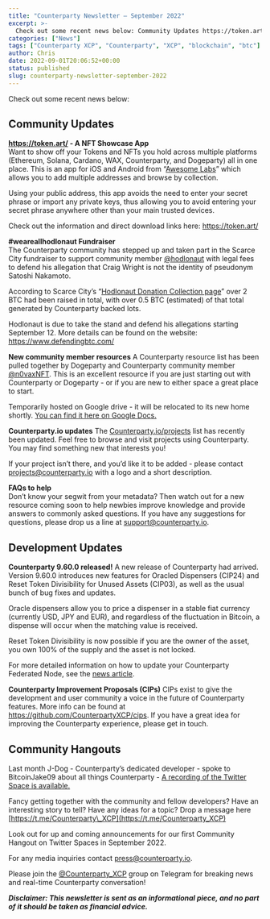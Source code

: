 ```yaml
---
title: "Counterparty Newsletter – September 2022"
excerpt: >-
  Check out some recent news below: Community Updates https://token.art/ – A NFT Showcase AppWant to show off your Tokens and NFTs you hold across multiple platforms (Ethereum, Solana, Cardano, WAX, Counterparty, and Dogeparty) all in one place. This is an app for iOS and Android from “Awesome Labs” which allows you to add multiple addresses
categories: ["News"]
tags: ["Counterparty XCP", "Counterparty", "XCP", "blockchain", "btc"]
author: Chris
date: 2022-09-01T20:06:52+00:00
status: published
slug: counterparty-newsletter-september-2022
---
```


Check out some recent news below:

Community Updates
-----------------

**<https://token.art/> - A NFT Showcase App**  
Want to show off your Tokens and NFTs you hold across multiple platforms (Ethereum, Solana, Cardano, WAX, Counterparty, and Dogeparty) all in one place. This is an app for iOS and Android from “[Awesome Labs](https://twitter.com/AwesomeLabsLLC)” which allows you to add multiple addresses and browse by collection.

Using your public address, this app avoids the need to enter your secret phrase or import any private keys, thus allowing you to avoid entering your secret phrase anywhere other than your main trusted devices.

Check out the information and direct download links here: <https://token.art/>

**\#weareallhodlonaut Fundraiser**  
The Counterparty community has stepped up and taken part in the Scarce City fundraiser to support community member [@hodlonaut](https://twitter.com/hodlonaut) with legal fees to defend his allegation that Craig Wright is not the identity of pseudonym Satoshi Nakamoto.

According to Scarce City’s “[Hodlonaut Donation Collection page](https://scarce.city/collections/hodlonaut-donation-collection)” over 2 BTC had been raised in total, with over 0.5 BTC (estimated) of that total generated by Counterparty backed lots.

Hodlonaut is due to take the stand and defend his allegations starting September 12. More details can be found on the website: <https://www.defendingbtc.com/>

**New community member resources** A Counterparty resource list has been pulled together by Dogeparty and Counterparty community member [@n0vaxNFT](https://twitter.com/n0vaxNFT). This is an excellent resource if you are just starting out with Counterparty or Dogeparty - or if you are new to either space a great place to start.

Temporarily hosted on Google drive - it will be relocated to its new home shortly. [You can find it here on Google Docs.](https://docs.google.com/document/d/11RsfZ-lH58jqTcSljn40BLaUEhPqAXL7Lzu1oBuwFoM/edit)

**Counterparty.io updates** The [Counterparty.io/projects](http://counterparty.local/projects) list has recently been updated. Feel free to browse and visit projects using Counterparty. You may find something new that interests you!

If your project isn’t there, and you’d like it to be added - please contact <projects@counterparty.io> with a logo and a short description.

**FAQs to help**   
Don’t know your segwit from your metadata? Then watch out for a new resource coming soon to help newbies improve knowledge and provide answers to commonly asked questions. If you have any suggestions for questions, please drop us a line at <support@counterparty.io>.

Development Updates
-------------------

**Counterparty 9.60.0 released!** A new release of Counterparty had arrived. Version 9.60.0 introduces new features for Oracled Dispensers (CIP24) and Reset Token Divisibility for Unused Assets (CIP03), as well as the usual bunch of bug fixes and updates.

Oracle dispensers allow you to price a dispenser in a stable fiat currency (currently USD, JPY and EUR), and regardless of the fluctuation in Bitcoin, a dispense will occur when the matching value is received.

Reset Token Divisibility is now possible if you are the owner of the asset, you own 100% of the supply and the asset is not locked.

For more detailed information on how to update your Counterparty Federated Node, see the [news article](http://counterparty.local/news/counterparty-lib-9-60-0/).

**Counterparty Improvement Proposals (CIPs)** CIPs exist to give the development and user community a voice in the future of Counterparty features. More info can be found at <https://github.com/CounterpartyXCP/cips>. If you have a great idea for improving the Counterparty experience, please get in touch.

Community Hangouts
------------------

Last month J-Dog - Counterparty’s dedicated developer - spoke to BitcoinJake09 about all things Counterparty - [A recording of the Twitter Space is available.](https://twitter.com/i/spaces/1ynJOZlQmaXGR?s=20)

Fancy getting together with the community and fellow developers? Have an interesting story to tell? Have any ideas for a topic? Drop a message here [https://t.me/Counterparty\_XCP](https://t.me/Counterparty_XCP)

Look out for up and coming announcements for our first Community Hangout on Twitter Spaces in September 2022.

  
For any media inquiries contact <press@counterparty.io>.

Please join the [@Counterparty\_XCP](https://t.me/Counterparty_XCP) group on Telegram for breaking news and real-time Counterparty conversation!

  
***Disclaimer: This newsletter is sent as an informational piece, and no part of it should be taken as financial advice.***